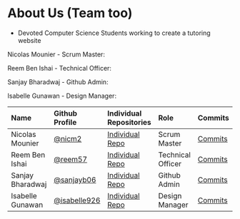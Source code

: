 # About Us (Team too)

- Devoted Computer Science Students working to create a tutoring website 

Nicolas Mounier - Scrum Master:


Reem Ben Ishai - Technical Officer:


Sanjay Bharadwaj - Github Admin:


Isabelle Gunawan - Design Manager:

Name | Github Profile | Individual Repositories | Role | Commits |
| :---- | :---- | :---- | :---- | :---- 
| Nicolas Mounier | [@nicm2](https://github.com/nicm2) | [Individual Repo](https://github.com/nicm2/nic_repo) | Scrum Master | [Commits]() |
| Reem Ben Ishai | [@reem57](https://github.com/Reem57) | [Individual Repo](https://github.com/Reem57/Trimester-3-CSP) | Technical Officer | [Commits]() |
| Sanjay Bharadwaj | [@sanjayb06](https://github.com/SanjayB06) | [Individual Repo](https://github.com/SanjayB06/csptri3) | Github Admin | [Commits]() |
| Isabelle Gunawan | [@isabelle926](https://github.com/isabelle926) | [Individual Repo](https://github.com/isabelle926/isabelle_csptri3_individual) | Design Manager | [Commits]() |
